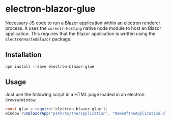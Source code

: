 # electron-blazor-glue

Necessary JS code to run a Blazor application within an electron renderer process.
It uses  the `coreclr-hosting` native node module to host an Blazor application.
This requires that the Blazor application is written using the `ElectronHostedBlazor` package.

## Installation

```shell
npm install --save electron-blazor-glue
```

## Usage

Just use the following script in a HTML page loaded in an electron `BrowserWindow`:

```cs
const glue = require('electron-blazor-glue');
window.runBlazorApp("path/to/the/application", "NameOfTheApplication.dll");
```

